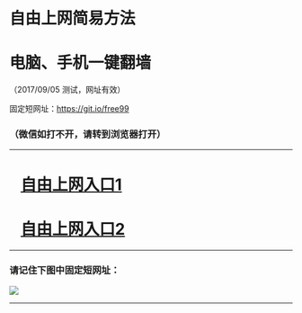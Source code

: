 ﻿# 自由上网简易方法

# 电脑、手机一键翻墙

（2017/09/05 测试，网址有效）

固定短网址：https://git.io/free99

### （微信如打不开，请转到浏览器打开）


***





# &nbsp;&nbsp; <a href="http://ft114232517.fwq-tz1001.xyz/fwqtz01.html?t=090500116489 " target="_blank">自由上网入口1</a>
# &nbsp;&nbsp; <a href="http://ft1489527611.fwq-tz1002.xyz/fwqtz02.html?t=090500113458 " target="_blank">自由上网入口2</a>
***

### 请记住下图中固定短网址：

<img src="https://s3-us-west-2.amazonaws.com/fwq-1001/yjfq-20170905okok.png" /> 


***

